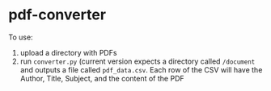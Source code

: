 # pdf-converter

To use:
1. upload a directory with PDFs
2. run `converter.py` (current version expects a directory called `/document` and outputs a file called `pdf_data.csv`. Each row of the CSV will have the Author, Title, Subject, and the content of the PDF
